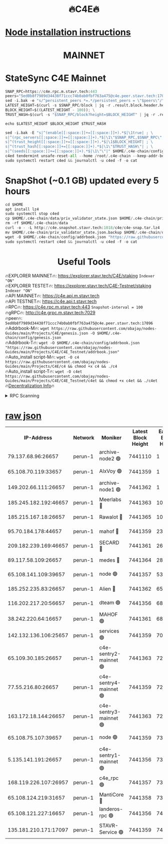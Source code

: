 <h1 align="center"> 🔥C4E🔥</h1>

[Node installation instructions](https://github.com/obajay/nodes-Guides/tree/main/Projects/C4E)
=

<h1 align="center"> MAINNET</h1>

# StateSync C4E Mainnet
```python
SNAP_RPC=https://c4e.rpc.m.stavr.tech:443
peers="5ed0b8f7989d34438f71ccc74b0ab0fbf763a475@c4e.peer.stavr.tech:17096"
sed -i.bak -e "s/^persistent_peers *=.*/persistent_peers = \"$peers\"/" $HOME/.c4e-chain/config/config.toml
LATEST_HEIGHT=$(curl -s $SNAP_RPC/block | jq -r .result.block.header.height); \
BLOCK_HEIGHT=$((LATEST_HEIGHT - 100)); \
TRUST_HASH=$(curl -s "$SNAP_RPC/block?height=$BLOCK_HEIGHT" | jq -r .result.block_id.hash)

echo $LATEST_HEIGHT $BLOCK_HEIGHT $TRUST_HASH

sed -i.bak -E "s|^(enable[[:space:]]+=[[:space:]]+).*$|\1true| ; \
s|^(rpc_servers[[:space:]]+=[[:space:]]+).*$|\1\"$SNAP_RPC,$SNAP_RPC\"| ; \
s|^(trust_height[[:space:]]+=[[:space:]]+).*$|\1$BLOCK_HEIGHT| ; \
s|^(trust_hash[[:space:]]+=[[:space:]]+).*$|\1\"$TRUST_HASH\"| ; \
s|^(seeds[[:space:]]+=[[:space:]]+).*$|\1\"\"|" $HOME/.c4e-chain/config/config.toml
c4ed tendermint unsafe-reset-all --home /root/.c4e-chain --keep-addr-book
sudo systemctl restart c4ed && journalctl -u c4ed -f -o cat
```
# SnapShot (~0.1 GB) updated every 5 hours
```python
cd $HOME
apt install lz4
sudo systemctl stop c4ed
cp $HOME/.c4e-chain/data/priv_validator_state.json $HOME/.c4e-chain/priv_validator_state.json.backup
rm -rf $HOME/.c4e-chain/data
curl -o - -L http://c4e.snapshot.stavr.tech:1018/c4e/c4e-snap.tar.lz4 | lz4 -c -d - | tar -x -C $HOME/.c4e-chain --strip-components 2
mv $HOME/.c4e-chain/priv_validator_state.json.backup $HOME/.c4e-chain/data/priv_validator_state.json
wget -O $HOME/.c4e-chain/config/addrbook.json "https://raw.githubusercontent.com/obajay/nodes-Guides/main/Projects/C4E/addrbook.json"
sudo systemctl restart c4ed && journalctl -u c4ed -f -o cat
```
 <h1 align="center"> Useful Tools</h1>

🔥EXPLORER MAINNET🔥:  https://explorer.stavr.tech/C4E/staking            `Indexer "ON"` \
🔥EXPLORER TESTET🔥:   https://explorer.stavr.tech/C4E-Testnet/staking     `Indexer "ON"` \
🔥API MAINNET🔥:       https://c4e.api.m.stavr.tech \
🔥API TESTNET🔥:       https://c4e.api.t.stavr.tech \
🔥RPC🔥:               https://c4e.rpc.m.stavr.tech:443                  `Snapshot-interval = 100` \
🔥gRPC🔥:              http://c4e.grpc.m.stavr.tech:7029 \
🔥peer🔥:              `5ed0b8f7989d34438f71ccc74b0ab0fbf763a475@c4e.peer.stavr.tech:17096` \
🔥Addrbook-M🔥:    ```wget https://raw.githubusercontent.com/obajay/nodes-Guides/main/Projects/C4E/genesis.json -O $HOME/.c4e-chain/config/genesis.json``` \
🔥Addrbook-T🔥:    ```wget -O $HOME/.c4e-chain/config/addrbook.json "https://raw.githubusercontent.com/obajay/nodes-Guides/main/Projects/C4E/C4E_Testnet/addrbook.json"``` \
🔥Auto_install script-M🔥: ```wget -O c4 https://raw.githubusercontent.com/obajay/nodes-Guides/main/Projects/C4E/c4 && chmod +x c4 && ./c4``` \
🔥Auto_install script-T🔥: ```wget -O c4et https://raw.githubusercontent.com/obajay/nodes-Guides/main/Projects/C4E/C4E_Testnet/c4et && chmod +x c4et && ./c4et``` \
🔥[Decentralization Info](https://github.com/obajay/StateSync-snapshots/tree/main/Projects/C4E/Decentralization)🔥




<details>
<summary>RPC Scanning</summary>

<h2 align="center"> We scan nodes in real time every 4 hours. And we provide the final result of RPC endpoints.
We cannot influence the operation of these nodes in any way. </h2>


```python
If Voting Power is higher than 0 --> then the Node is a validator of the network and may be subject to attack and be a potential threat to the chain.
```
```python
We marked such validators with a red symbol
```

</details>

[raw json](https://rpc-check.c4e.stavr.tech/c4e/rpc-c4e-result.json)
=



<table><tr><th>IP-Address</th><th>Network</th><th>Moniker</th><th>Latest Block Height</th><th>Earliest Block Height</th><th>Catching Up</th><th>Tx Index</th><th>Voting Power</th><th>Scan Time</th></tr><tr><td>79.137.68.96:26657</td><td>perun-1</td><td>archive-node2 🟢</td><td>7441110</td><td>1</td><td>False</td><td>on</td><td>0</td><td>2024-03-04T11:08:36.223356171UTC</td></tr><tr><td>65.108.70.119:33657</td><td>perun-1</td><td>AlxVoy 🟢</td><td>7441359</td><td>1</td><td>False</td><td>on</td><td>0</td><td>2024-03-04T11:08:50.478554290UTC</td></tr><tr><td>149.202.66.111:26657</td><td>perun-1</td><td>archive-node1 🟢</td><td>7441362</td><td>1</td><td>False</td><td>on</td><td>0</td><td>2024-03-04T11:09:07.505855090UTC</td></tr><tr><td>185.245.182.192:46657</td><td>perun-1</td><td>Meerlabs 🔴</td><td>7441363</td><td>1051501</td><td>False</td><td>on</td><td>344614</td><td>2024-03-04T11:09:14.621773813UTC</td></tr><tr><td>185.215.167.18:26657</td><td>perun-1</td><td>Rawalot 🔴</td><td>7441365</td><td>1090501</td><td>False</td><td>on</td><td>450091</td><td>2024-03-04T11:09:25.688072959UTC</td></tr><tr><td>95.70.184.178:44657</td><td>perun-1</td><td>mahof 🔴</td><td>7441359</td><td>2342001</td><td>False</td><td>off</td><td>1356400</td><td>2024-03-04T11:08:49.853153208UTC</td></tr><tr><td>209.182.239.169:46657</td><td>perun-1</td><td>SECARD 🔴</td><td>7441361</td><td>2616101</td><td>False</td><td>off</td><td>749308</td><td>2024-03-04T11:09:02.876049347UTC</td></tr><tr><td>89.117.58.109:26657</td><td>perun-1</td><td>medes 🔴</td><td>7441364</td><td>2826001</td><td>False</td><td>off</td><td>891025</td><td>2024-03-04T11:09:21.325887048UTC</td></tr><tr><td>65.108.141.109:39657</td><td>perun-1</td><td>node 🟢</td><td>7441357</td><td>5303301</td><td>False</td><td>on</td><td>0</td><td>2024-03-04T11:08:38.556702847UTC</td></tr><tr><td>185.252.235.83:26657</td><td>perun-1</td><td>Alien 🔴</td><td>7441362</td><td>6502501</td><td>False</td><td>on</td><td>648215</td><td>2024-03-04T11:09:07.793805711UTC</td></tr><tr><td>116.202.217.20:56657</td><td>perun-1</td><td>dteam 🟢</td><td>7441356</td><td>6800901</td><td>False</td><td>on</td><td>0</td><td>2024-03-04T11:08:35.931205810UTC</td></tr><tr><td>38.242.220.64:16657</td><td>perun-1</td><td>MAHOF 🟢</td><td>7441361</td><td>6885501</td><td>False</td><td>on</td><td>0</td><td>2024-03-04T11:09:05.206682695UTC</td></tr><tr><td>142.132.136.106:25657</td><td>perun-1</td><td>services 🟢</td><td>7441359</td><td>7012001</td><td>False</td><td>on</td><td>0</td><td>2024-03-04T11:08:53.038968947UTC</td></tr><tr><td>65.109.30.185:26657</td><td>perun-1</td><td>c4e-sentry2-mainnet 🟢</td><td>7441363</td><td>7284001</td><td>False</td><td>on</td><td>0</td><td>2024-03-04T11:09:14.303340297UTC</td></tr><tr><td>77.55.216.80:26657</td><td>perun-1</td><td>c4e-sentry4-mainnet 🟢</td><td>7441359</td><td>7297001</td><td>False</td><td>on</td><td>0</td><td>2024-03-04T11:08:50.175374915UTC</td></tr><tr><td>163.172.18.144:26657</td><td>perun-1</td><td>c4e-sentry3-mainnet 🟢</td><td>7441363</td><td>7297001</td><td>False</td><td>on</td><td>0</td><td>2024-03-04T11:09:14.885433079UTC</td></tr><tr><td>65.108.75.107:39657</td><td>perun-1</td><td>node 🟢</td><td>7441359</td><td>7300001</td><td>False</td><td>on</td><td>0</td><td>2024-03-04T11:08:53.333194001UTC</td></tr><tr><td>5.135.141.191:26657</td><td>perun-1</td><td>c4e-sentry1-mainnet 🟢</td><td>7441356</td><td>7300501</td><td>False</td><td>on</td><td>0</td><td>2024-03-04T11:08:35.419021946UTC</td></tr><tr><td>168.119.226.107:26957</td><td>perun-1</td><td>c4e_rpc 🟢</td><td>7441357</td><td>7341357</td><td>False</td><td>on</td><td>0</td><td>2024-03-04T11:08:42.833993190UTC</td></tr><tr><td>65.108.124.219:31657</td><td>perun-1</td><td>MantiCore 🔴</td><td>7441358</td><td>7341358</td><td>False</td><td>off</td><td>729750</td><td>2024-03-04T11:08:49.275769358UTC</td></tr><tr><td>65.108.121.227:16657</td><td>perun-1</td><td>landeros-rpc 🟢</td><td>7441356</td><td>7435901</td><td>False</td><td>on</td><td>0</td><td>2024-03-04T11:08:35.709634010UTC</td></tr><tr><td>135.181.210.171:17097</td><td>perun-1</td><td>STAVR-Service 🟢</td><td>7441359</td><td>7439001</td><td>False</td><td>on</td><td>0</td><td>2024-03-04T11:08:53.645029137UTC</td></tr></table>
